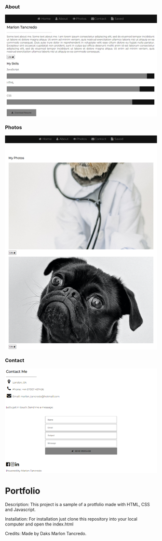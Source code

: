 ### About

![Alt text](./img/readmeImg/about.png "About-section")

### Photos

![Alt text](./img/readmeImg/photos.png "Photos-section")

### Contact

![Alt text](./img/readmeImg/contact.png "Contact-section")

# Portfolio

Description: This project is a sample of a protfolio made with HTML, CSS and Javascript.

Installation: For installation just clone this repository into your local computer and open the index.html

Credits: Made by Daks Marlon Tancredo.
